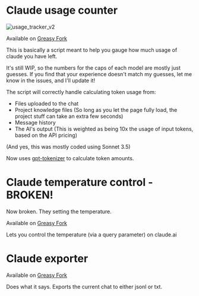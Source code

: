 # Claude usage counter
![usage_tracker_v2](https://github.com/user-attachments/assets/666beb20-b866-4e08-adeb-0aa47febb641)

Available on [Greasy Fork](https://greasyfork.org/en/scripts/515111-claude-usage-tracker)

This is basically a script meant to help you gauge how much usage of claude you have left.

It's still WIP, so the numbers for the caps of each model are mostly just guesses.
If you find that your experience doesn't match my guesses, let me know in the issues, and I'll update it!

The script will correctly handle calculating token usage from:
- Files uploaded to the chat
- Project knowledge files (So long as you let the page fully load, the project stuff can take an extra few seconds)
- Message history
- The AI's output (This is weighted as being 10x the usage of input tokens, based on the API pricing)

(And yes, this was mostly coded using Sonnet 3.5)

Now uses [gpt-tokenizer](https://github.com/niieani/gpt-tokenizer) to calculate token amounts.

# Claude temperature control - BROKEN!

Now broken. They setting the temperature.

Available on [Greasy Fork](https://greasyfork.org/en/scripts/515809-claude-temperature-control)

Lets you control the temperature (via a query parameter) on claude.ai

# Claude exporter

Available on [Greasy Fork](https://greasyfork.org/en/scripts/515448-claude-chat-exporter)

Does what it says. Exports the current chat to either jsonl or txt.
